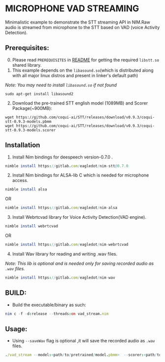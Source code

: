 # MICROPHONE VAD STREAMING
Minimalistic example to demonstrate the STT streaming  API in NIM.Raw audio is streamed from microphone to the STT based on VAD (voice Activity Detection).

## Prerequisites:
0) Please read ``PREREQUISITES`` in [README](../README.md)  for getting the required ``libstt.so`` shared library.
1) This example depends on the ``libasound.so``(which is distributed along with all major linux distros and present in linker's default path)

_Note:  You may need to install ``libasound.so``  if not found_
```
sudo apt-get install libasound2
```
2) Download the pre-trained STT english model (1089MB) and Scorer Package(~900MB):

```
wget https://github.com/coqui-ai/STT/releases/download/v0.9.3/coqui-stt-0.9.3-models.pbmm
wget https://github.com/coqui-ai/STT/releases/download/v0.9.3/coqui-stt-0.9.3-models.scorer
```


## Installation

1. Install Nim bindings for deespeech version-0.7.0 .
```nim
nimble install https://gitlab.com/eagledot/nim-stt@0.7.0
```

2. Install Nim bindings for ALSA-lib C which is  needed for microphone access.
```nim
nimble install alsa
```

OR

```nim
nimble install https://gitlab.com/eagledot/nim-alsa
```

3. Install Webrtcvad library for Voice Activity Detection(VAD engine).
```nim
nimble install webrtcvad
```  
OR

```nim
nimble install https://gitlab.com/eagledot/nim-webrtcvad
```

4.  Install Wav library for reading and writing .wav files.

_Note: This lib is optional and is needed only  for saving recorded audio as ``.wav`` files._
```nim
nimble install https://gitlab.com/eagledot/nim-wav
```

## BUILD:
*  Build the executable/binary as such:
```nim
nim c -f -d:release --threads:on vad_stream.nim
```

## Usage:
* Using ``--saveWav`` flag is optional ,it will save the recorded audio as `.wav` files. 
``` nim 
./vad_stream --model:<path/to/pretrained/model.pbmm>  --scorer:<path/to/.scorer>  --saveWav
```





